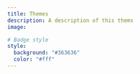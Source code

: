 ```yaml
---
title: Themes
description: A description of this thems
image:

# Badge style
style:
  background: "#363636"
  color: "#fff"
---
```

